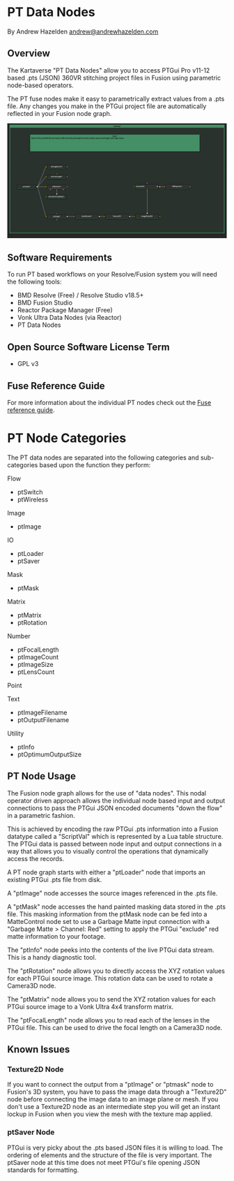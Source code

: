 # PT Data Nodes

By Andrew Hazelden <andrew@andrewhazelden.com>

## Overview

The Kartaverse "PT Data Nodes" allow you to access PTGui Pro v11-12 based .pts (JSON) 360VR stitching project files in Fusion using parametric node-based operators.

The PT fuse nodes make it easy to parametrically extract values from a .pts file. Any changes you make in the PTGui project file are automatically reflected in your Fusion node graph.

![FBX Export](images/comp-fbx-export.png)

## Software Requirements

To run PT based workflows on your Resolve/Fusion system you will need the following tools:

- BMD Resolve (Free) / Resolve Studio v18.5+
- BMD Fusion Studio
- Reactor Package Manager (Free)
- Vonk Ultra Data Nodes (via Reactor)
- PT Data Nodes

## Open Source Software License Term

- GPL v3

## Fuse Reference Guide

For more information about the individual PT nodes check out the [Fuse reference guide](fuses).

# PT Node Categories

The PT data nodes are separated into the following categories and sub-categories based upon the function they perform:

Flow
- ptSwitch
- ptWireless

Image
- ptImage

IO
- ptLoader
- ptSaver

Mask
- ptMask

Matrix
- ptMatrix
- ptRotation

Number
- ptFocalLength
- ptImageCount
- ptImageSize
- ptLensCount

Point

Text
- ptImageFilename
- ptOutputFilename

Utility
- ptInfo
- ptOptimumOutputSize



## PT Node Usage

The Fusion node graph allows for the use of "data nodes". This nodal operator driven approach allows the individual node based input and output connections to pass the PTGui JSON encoded documents "down the flow" in a parametric fashion.

This is achieved by encoding the raw PTGui .pts information into a Fusion datatype called a "ScriptVal" which is represented by a Lua table structure. The PTGui data is passed between node input and output connections in a way that allows you to visually control the operations that dynamically access the records.

A PT node graph starts with either a "ptLoader" node that imports an existing PTGui .pts file from disk.

A "ptImage" node accesses the source images referenced in the .pts file.

A "ptMask" node accesses the hand painted masking data stored in the .pts file. This masking information from the ptMask node can be fed into a MatteControl node set to use a Garbage Matte input connection with a "Garbage Matte > Channel: Red" setting to apply the PTGui "exclude" red matte information to your footage.

The "ptInfo" node peeks into the contents of the live PTGui data stream. This is a handy diagnostic tool.

The "ptRotation" node allows you to directly access the XYZ rotation values for each PTGui source image. This rotation data can be used to rotate a Camera3D node.

The "ptMatrix" node allows you to send the XYZ rotation values for each PTGui source image to a Vonk Ultra 4x4 transform matrix.

The "ptFocalLength" node allows you to read each of the lenses in the PTGui file. This can be used to drive the focal length on a Camera3D node.

## Known Issues

### Texture2D Node

If you want to connect the output from a "ptImage" or "ptmask" node to Fusion's 3D system, you have to pass the image data through a "Texture2D" node before connecting the image data to an image plane or mesh. If you don't use a Texture2D node as an intermediate step you will get an instant lockup in Fusion when you view the mesh with the texture map applied.

### ptSaver Node

PTGui is very picky about the .pts based JSON files it is willing to load. The ordering of elements and the structure of the file is very important. The ptSaver node at this time does not meet PTGui's file opening JSON standards for formatting.

